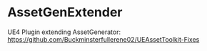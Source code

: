 # AssetGenExtender
UE4 Plugin extending AssetGenerator: https://github.com/Buckminsterfullerene02/UEAssetToolkit-Fixes
